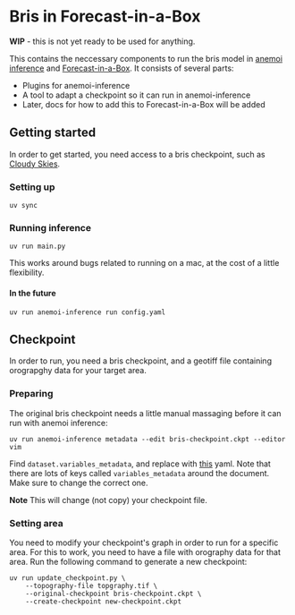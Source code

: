 # Bris in Forecast-in-a-Box

**WIP** - this is not yet ready to be used for anything.

This contains the neccessary components to run the bris model in [anemoi inference](https://anemoi.readthedocs.io/projects/inference/en/latest/) and [Forecast-in-a-Box](https://github.com/ecmwf/forecast-in-a-box). It consists of several parts: 

* Plugins for anemoi-inference
* A tool to adapt a checkpoint so it can run in anemoi-inference
* Later, docs for how to add this to Forecast-in-a-Box will be added

## Getting started

In order to get started, you need access to a bris checkpoint, such as [Cloudy Skies](https://huggingface.co/met-no/bris_cloudy-skies).

### Setting up

```shell
uv sync
```

### Running inference

```shell
uv run main.py
```

This works around bugs related to running on a mac, at the cost of a little flexibility.

#### In the future

```shell
uv run anemoi-inference run config.yaml
```

## Checkpoint

In order to run, you need a bris checkpoint, and a geotiff file containing orograpghy data for your target area.

### Preparing

The original bris checkpoint needs a little manual massaging before it can run with anemoi inference:

```shell
uv run anemoi-inference metadata --edit bris-checkpoint.ckpt --editor vim
```

Find `dataset.variables_metadata`, and replace with [this](etc/checkpoint_metadata_part.yaml) yaml.
Note that there are lots of keys called `variables_metadata` around the document.
Make sure to change the correct one.

**Note** This will change (not copy) your checkpoint file.

### Setting area

You need to modify your checkpoint's graph in order to run for a specific area.
For this to work, you need to have a file with orography data for that area.
Run the following command to generate a new checkpoint:

```shell
uv run update_checkpoint.py \
    --topography-file topgraphy.tif \
    --original-checkpoint bris-checkpoint.ckpt \
    --create-checkpoint new-checkpoint.ckpt
```
